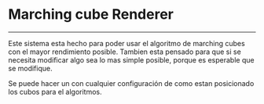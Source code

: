 # Marching cube Renderer
---

Este sistema esta hecho para poder usar el algoritmo de marching cubes con el mayor rendimiento posible. Tambien esta pensado para que si se necesita modificar algo sea lo mas simple posible, porque es esperable que se modifique.

Se puede hacer un con cualquier configuración de como estan posicionado los cubos para el algoritmos.